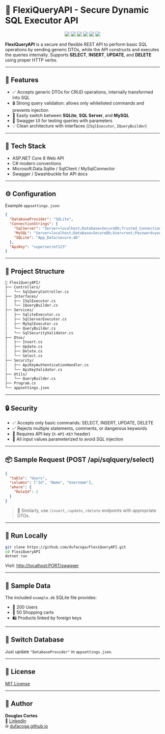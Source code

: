 # 🔐 FlexiQueryAPI - Secure Dynamic SQL Executor API

<p align="center">
  <a href="https://github.com/dufacoga/FlexiQueryAPI/issues"><img src="https://img.shields.io/github/issues/dufacoga/FlexiQueryAPI"/></a>
  <a href="https://github.com/dufacoga/FlexiQueryAPI/stargazers"><img src="https://img.shields.io/github/stars/dufacoga/FlexiQueryAPI"/></a>
  <a href="https://github.com/dufacoga/FlexiQueryAPI/network/members"><img src="https://img.shields.io/github/forks/dufacoga/FlexiQueryAPI"/></a>
  <a href="https://github.com/dufacoga/FlexiQueryAPI/commits/master"><img src="https://img.shields.io/github/last-commit/dufacoga/FlexiQueryAPI"/></a>
  <a href="https://github.com/dufacoga/FlexiQueryAPI/blob/master/CONTRIBUTING.md"><img src="https://img.shields.io/badge/contributions-welcome-brightgreen.svg"/></a>
  <a href="https://github.com/dufacoga/FlexiQueryAPI/blob/master/LICENSE.txt"><img src="https://img.shields.io/github/license/dufacoga/FlexiQueryAPI"/></a>
</p>

**FlexiQueryAPI** is a secure and flexible REST API to perform basic SQL operations by sending generic DTOs, while the API constructs and executes the queries internally. Supports **SELECT**, **INSERT**, **UPDATE**, and **DELETE** using proper HTTP verbs.

---

## 🚀 Features

- ✅ Accepts generic DTOs for CRUD operations, internally transformed into SQL
- 🔒 Strong query validation: allows only whitelisted commands and prevents injection
- 🔌 Easily switch between **SQLite**, **SQL Server**, and **MySQL**
- 🧪 Swagger UI for testing queries with parameters
- 💡 Clean architecture with interfaces (`ISqlExecutor`, `IQueryBuilder`)

---

## 🧰 Tech Stack

- ASP.NET Core 8 Web API
- C# modern conventions
- Microsoft.Data.Sqlite / SqlClient / MySqlConnector
- Swagger / Swashbuckle for API docs

---

## ⚙️ Configuration

Example `appsettings.json`:

```json
{
  "DatabaseProvider": "SQLite",
  "ConnectionStrings": {
    "SqlServer": "Server=localhost;Database=SecureDb;Trusted_Connection=True;",
    "MySQL": "Server=localhost;Database=SecureDb;User=root;Password=yourpass;",
    "SQLite": "App_Data/secure.db"
  },
  "ApiKey": "supersecret123"
}
```

---

## 📂 Project Structure

```bash
📁 FlexiQueryAPI/
├── Controllers/
│   └── SqlQueryController.cs
├── Interfaces/
│   ├── ISqlExecutor.cs
│   └── IQueryBuilder.cs
├── Services/
│   ├── SqliteExecutor.cs
│   ├── SqlServerExecutor.cs
│   ├── MySqlExecutor.cs
│   └── QueryBuilder.cs
│   └── SqlSecurityValidator.cs
├── Dtos/
│   ├── Insert.cs
│   ├── Update.cs
│   ├── Delete.cs
│   └── Select.cs
├── Security/
│   ├── ApiKeyAuthenticationHandler.cs
│   └── ApiKeyValidator.cs
├── Utils/
│   └── QueryBuilder.cs
├── Program.cs
└── appsettings.json
```

---

## 🔒 Security

- ✅ Accepts only basic commands: SELECT, INSERT, UPDATE, DELETE
- ✅ Rejects multiple statements, comments, or dangerous keywords
- 🔐 Requires API key (`X-API-KEY` header)
- 🔄 All input values parameterized to avoid SQL injection

---

## 📦 Sample Request (POST /api/sqlquery/select)

```json
{
  "table": "Users",
  "columns": ["Id", "Name", "Username"],
  "where": {
    "RoleId": 2
  }
}
```

> 🔄 Similarly, use `/insert`, `/update`, `/delete` endpoints with appropriate DTOs.

---

## 🧪 Run Locally

```bash
git clone https://github.com/dufacoga/FlexiQueryAPI.git
cd FlexiQueryAPI
dotnet run
```

Visit: [http://localhost:PORT/swagger](http://localhost:PORT/swagger)

---

## 🧃 Sample Data

The included `example.db` SQLite file provides:

- 👤 200 Users
- 🛒 50 Shopping carts
- 🛍️ Products linked by foreign keys

---

## 🔄 Switch Database

Just update `"DatabaseProvider"` in `appsettings.json`.

---

## 📄 License

[MIT License](LICENSE)

---

## 👤 Author 

**Douglas Cortes**  
🔗 [LinkedIn](https://www.linkedin.com/in/dufacoga)  
🌐 [dufacoga.github.io](https://dufacoga.github.io)
